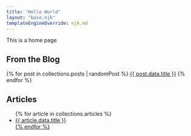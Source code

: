 ```yaml
---
title: "Hello World"
layout: "base.njk"
templateEngineOverride: njk,md
---
```


This is a home page

## From the Blog

{% for post in collections.posts | randomPost %}
<a href="{{ post.data.url }}">{{ post.data.title }}</a>
{% endfor %}

## Articles

<ul>
{% for article in collections.articles %}
<li><a href="{{ article.url }}">{{ article.data.title }}</li>
{% endfor %}
</ul>